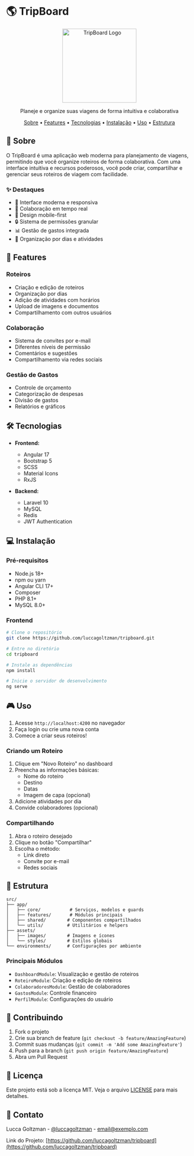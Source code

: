 # 🌎 TripBoard

<div align="center">
  <img src="src/assets/images/logo.png" alt="TripBoard Logo" width="200"/>
  
  <p align="center">
    Planeje e organize suas viagens de forma intuitiva e colaborativa
  </p>

  <p>
    <a href="#-sobre">Sobre</a> •
    <a href="#-features">Features</a> •
    <a href="#-tecnologias">Tecnologias</a> •
    <a href="#-instalação">Instalação</a> •
    <a href="#-uso">Uso</a> •
    <a href="#-estrutura">Estrutura</a>
  </p>
</div>

## 📖 Sobre

O TripBoard é uma aplicação web moderna para planejamento de viagens, permitindo que você organize roteiros de forma colaborativa. Com uma interface intuitiva e recursos poderosos, você pode criar, compartilhar e gerenciar seus roteiros de viagem com facilidade.

### ✨ Destaques

- 🎨 Interface moderna e responsiva
- 👥 Colaboração em tempo real
- 📱 Design mobile-first
- 🔒 Sistema de permissões granular
- 📊 Gestão de gastos integrada
- 📍 Organização por dias e atividades

## 🚀 Features

### Roteiros
- Criação e edição de roteiros
- Organização por dias
- Adição de atividades com horários
- Upload de imagens e documentos
- Compartilhamento com outros usuários

### Colaboração
- Sistema de convites por e-mail
- Diferentes níveis de permissão
- Comentários e sugestões
- Compartilhamento via redes sociais

### Gestão de Gastos
- Controle de orçamento
- Categorização de despesas
- Divisão de gastos
- Relatórios e gráficos

## 🛠 Tecnologias

- **Frontend:**
  - Angular 17
  - Bootstrap 5
  - SCSS
  - Material Icons
  - RxJS

- **Backend:**
  - Laravel 10
  - MySQL
  - Redis
  - JWT Authentication

## 💻 Instalação

### Pré-requisitos

- Node.js 18+
- npm ou yarn
- Angular CLI 17+
- Composer
- PHP 8.1+
- MySQL 8.0+

### Frontend

```bash
# Clone o repositório
git clone https://github.com/luccagoltzman/tripboard.git

# Entre no diretório
cd tripboard

# Instale as dependências
npm install

# Inicie o servidor de desenvolvimento
ng serve

```

## 🎮 Uso

1. Acesse `http://localhost:4200` no navegador
2. Faça login ou crie uma nova conta
3. Comece a criar seus roteiros!

### Criando um Roteiro

1. Clique em "Novo Roteiro" no dashboard
2. Preencha as informações básicas:
   - Nome do roteiro
   - Destino
   - Datas
   - Imagem de capa (opcional)
3. Adicione atividades por dia
4. Convide colaboradores (opcional)

### Compartilhando

1. Abra o roteiro desejado
2. Clique no botão "Compartilhar"
3. Escolha o método:
   - Link direto
   - Convite por e-mail
   - Redes sociais

## 📁 Estrutura

```
src/
├── app/
│   ├── core/           # Serviços, modelos e guards
│   ├── features/       # Módulos principais
│   ├── shared/        # Componentes compartilhados
│   └── utils/         # Utilitários e helpers
├── assets/
│   ├── images/        # Imagens e ícones
│   └── styles/        # Estilos globais
└── environments/      # Configurações por ambiente
```

### Principais Módulos

- `DashboardModule`: Visualização e gestão de roteiros
- `RoteiroModule`: Criação e edição de roteiros
- `ColaboradoresModule`: Gestão de colaboradores
- `GastosModule`: Controle financeiro
- `PerfilModule`: Configurações do usuário

## 🤝 Contribuindo

1. Fork o projeto
2. Crie sua branch de feature (`git checkout -b feature/AmazingFeature`)
3. Commit suas mudanças (`git commit -m 'Add some AmazingFeature'`)
4. Push para a branch (`git push origin feature/AmazingFeature`)
5. Abra um Pull Request

## 📝 Licença

Este projeto está sob a licença MIT. Veja o arquivo [LICENSE](LICENSE) para mais detalhes.

## 📧 Contato

Lucca Goltzman - [@luccagoltzman](https://instagram.com/luccagoltzman) - email@exemplo.com

Link do Projeto: [https://github.com/luccagoltzman/tripboard](https://github.com/luccagoltzman/tripboard)
